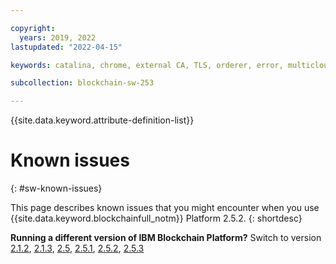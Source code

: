 ```yaml
---

copyright:
  years: 2019, 2022
lastupdated: "2022-04-15"

keywords: catalina, chrome, external CA, TLS, orderer, error, multicloud

subcollection: blockchain-sw-253

---
```


{{site.data.keyword.attribute-definition-list}}



# Known issues
{: #sw-known-issues}

This page describes known issues that you might encounter when you use {{site.data.keyword.blockchainfull_notm}} Platform 2.5.2.
{: shortdesc}

<p>
<strong>Running a different version of IBM Blockchain Platform?</strong> Switch to version
<a href="/docs/blockchain-sw?topic=blockchain-sw-sw-known-issues">2.1.2</a>,
<a href="/docs/blockchain-sw-213?topic=blockchain-sw-213-sw-known-issues">2.1.3</a>,
<a href="/docs/blockchain-sw-25?topic=blockchain-sw-25-sw-known-issues">2.5</a>,
<a href="/docs/blockchain-sw-251?topic=blockchain-sw-251-sw-known-issues">2.5.1</a>,
<a href="/docs/blockchain-sw-252?topic=blockchain-sw-252-sw-known-issues">2.5.2</a>,
<a href="/docs/blockchain-sw-253?topic=blockchain-sw-253-sw-known-issues">2.5.3</a>
</p>





